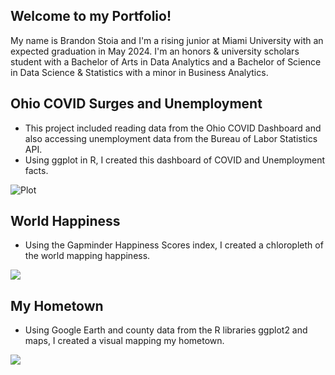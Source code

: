 ## Welcome to my Portfolio!

My name is Brandon Stoia and I'm a rising junior at Miami University with an expected graduation in May 2024. I'm an honors & university scholars student with a Bachelor of Arts in Data Analytics and a Bachelor of Science in Data Science & Statistics with a minor in Business Analytics. 

## Ohio COVID Surges and Unemployment
- This project included reading data from the Ohio COVID Dashboard and also accessing unemployment data from the Bureau of Labor Statistics API.
- Using ggplot in R, I created this dashboard of COVID and Unemployment facts.

![Plot](https://github.com/stoiabr/BrandonStoiaPortfolio/blob/main/images/STA309Mid2COVID.png)

## World Happiness
- Using the Gapminder Happiness Scores index, I created a chloropleth of the world mapping happiness.

![](https://github.com/stoiabr/BrandonStoiaPortfolio/blob/main/images/stoia_map2.png)

## My Hometown
- Using Google Earth and county data from the R libraries ggplot2 and maps, I created a visual mapping my hometown.

![](https://github.com/stoiabr/BrandonStoiaPortfolio/blob/main/images/stoia_map1.png)
